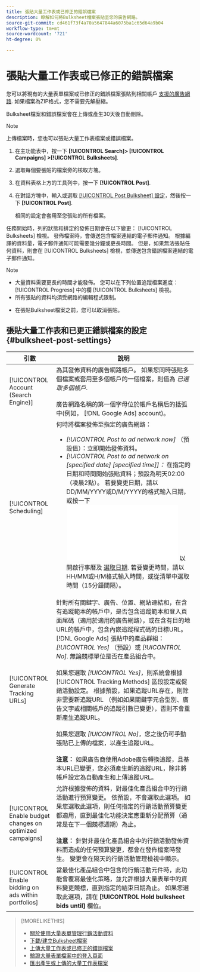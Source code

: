 ```yaml
---
title: 張貼大量工作表或已修正的錯誤檔案
description: 瞭解如何將Bulksheet檔案張貼至您的廣告網路。
source-git-commit: cd461f73f4a70a5647844a6075ba1c65d64a9b04
workflow-type: tm+mt
source-wordcount: '721'
ht-degree: 0%

---
```


# 張貼大量工作表或已修正的錯誤檔案

您可以將現有的大量表單檔案或已修正的錯誤檔案張貼到相關帳戶 [支援的廣告網路](bulksheet-about.md#bulksheet-functionality-by-network). 如果檔案為ZIP格式，您不需要先解壓縮。

Bulksheet檔案和錯誤檔案會在上傳或產生30天後自動刪除。

>[!NOTE]
>上傳檔案時，您也可以張貼大量工作表檔案或錯誤檔案。

1. 在主功能表中，按一下 **[!UICONTROL Search]> [!UICONTROL Campaigns] >[!UICONTROL Bulksheets]**.

1. 選取每個要張貼的檔案旁的核取方塊。

1. 在資料表格上方的工具列中，按一下 **[!UICONTROL Post]**.

1. 在對話方塊中，輸入或選取 [[!UICONTROL Post Bulksheet] 設定](#bulksheet-post-settings)，然後按一下 **[!UICONTROL Post]**.

   相同的設定會套用至您張貼的所有檔案。

任務開始時，列的狀態和排定的發佈日期會在以下變更： [!UICONTROL Bulksheets] 檢視。 發佈檔案時，會傳送包含檔案連結的電子郵件通知。 根據編譯的資料量，電子郵件通知可能需要幾分鐘或更長時間。 但是，如果無法張貼任何資料，則會在 [!UICONTROL Bulksheets] 檢視，並傳送包含錯誤檔案連結的電子郵件通知。

>[!NOTE]
>
>* 大量資料需要更長的時間才能發佈。 您可以在下列位置追蹤檔案進度： [!UICONTROL Progress] 中的欄 [!UICONTROL Bulksheets] 檢視。
>* 所有張貼的資料均須受網路的編輯程式限制。

* 在張貼Bulksheet檔案之前，您可以取消張貼。

## 張貼大量工作表和已更正錯誤檔案的設定 {#bulksheet-post-settings}

| 引數 | 說明 |
|----|----|
| [!UICONTROL Account (Search Engine)] | 為其發佈資料的廣告網路帳戶。 如果您同時張貼多個檔案或套用至多個帳戶的一個檔案，則值為 <i>已選取多個帳戶</i>.<br><br>廣告網路名稱的第一個字母位於帳戶名稱后的括弧中(例如， [!DNL Google Ads] account)。 |
| [!UICONTROL Scheduling] | 何時將檔案發佈至指定的廣告網路：<ul><li><i>[!UICONTROL Post to ad network now]</i> （預設值）：立即開始發佈資料。</li><li><i>[!UICONTROL Post to ad network on \[specified date\] \[specified time\]]：</i> 在指定的日期和時間開始張貼資料；預設為明天02:00 （凌晨2點）。 若要變更日期，請以DD/MM/YYYY或D/M/YYYY的格式輸入日期，或按一下 ![行事曆](/help/search-social-commerce/common-tasks/navigation-editing-selection/calendar.md "行事曆") 以開啟行事曆及 [選取日期](/help/search-social-commerce/common-tasks/navigation-editing-selection/calendar.md). 若要變更時間，請以HH/MM或H/M格式輸入時間，或從清單中選取時間（15分鐘間隔）。</li></ul> |
| [!UICONTROL Generate Tracking URLs] | 針對所有關鍵字、廣告、位置、網站連結和，在含有追蹤範本的帳戶中，是否包含追蹤範本和登入頁面尾碼（適用於適用的廣告網路），或在含有目的地URL的帳戶中，包含內嵌追蹤程式碼的目標URL。 [!DNL Google Ads] 張貼中的產品群組： <i>[!UICONTROL Yes]</i> （預設）或 <i>[!UICONTROL No]</i>. 無論競標單位是否在產品組合中。<br><br>如果您選取 <i>[!UICONTROL Yes]</i>，則系統會根據 [!UICONTROL Tracking Methods] 區段設定或促銷活動設定。 根據預設，如果追蹤URL存在，則除非需要新追蹤URL （例如如果關鍵字元合型別、廣告文字或相關帳戶的追蹤引數已變更），否則不會重新產生追蹤URL。<br><br>如果您選取 <i>[!UICONTROL No]</i>，您之後仍可手動張貼已上傳的檔案，以產生追蹤URL。<br><br><b>注意：</b> 如果廣告商使用Adobe廣告轉換追蹤，且基本URL已變更，您必須產生新的追蹤URL，除非將帳戶設定為自動產生和上傳追蹤URL。 |
| [!UICONTROL Enable budget changes on optimized campaigns] | 允許根據發佈的資料，對最佳化產品組合中的行銷活動進行預算變更。 依預設，不會選取此選項。 如果您選取此選項，則任何指定的行銷活動預算變更都適用，直到最佳化功能決定應重新分配預算（通常是在下一個競標週期）為止。<br><br><b>注意：</b> 針對非最佳化產品組合中的行銷活動發佈資料而造成的任何預算變更，都會在發佈檔案時發生。 變更會在隔天的行銷活動管理檢視中顯示。 |
| [!UICONTROL Enable bidding on ads within portfolios] | 當最佳化產品組合中包含的行銷活動元件時，此功能會覆寫最佳化策略，並允許根據大量表單中的資料變更競標，直到指定的結束日期為止。 如果您選取此選項，請在 **[!UICONTROL Hold bulksheet bids until]** 欄位。 |

>[!MORELIKETHIS]
>
>* [關於使用大量表單管理行銷活動資料](bulksheet-about.md)
>* [下載/建立Bulksheet檔案](bulksheet-download.md)
>* [上傳大量工作表或已修正的錯誤檔案](bulksheet-upload.md)
>* [驗證大量表單檔案中的登入頁面](bulksheet-validate-landing-pages.md)
>* [匯出產生或上傳的大量工作表檔案](bulksheet-export.md)

